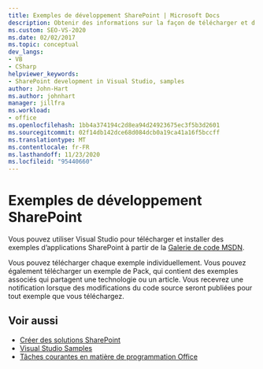 ```yaml
---
title: Exemples de développement SharePoint | Microsoft Docs
description: Obtenir des informations sur la façon de télécharger et d’installer des exemples individuels ou des collections d’exemples d’applications SharePoint.
ms.custom: SEO-VS-2020
ms.date: 02/02/2017
ms.topic: conceptual
dev_langs:
- VB
- CSharp
helpviewer_keywords:
- SharePoint development in Visual Studio, samples
author: John-Hart
ms.author: johnhart
manager: jillfra
ms.workload:
- office
ms.openlocfilehash: 1bb4a374194c2d8ea94d24923675ec3f5b3d2601
ms.sourcegitcommit: 02f14db142dce68d084dcb0a19ca41a16f5bccff
ms.translationtype: MT
ms.contentlocale: fr-FR
ms.lasthandoff: 11/23/2020
ms.locfileid: "95440660"
---
```

# <a name="sharepoint-development-samples"></a>Exemples de développement SharePoint
  Vous pouvez utiliser Visual Studio pour télécharger et installer des exemples d’applications SharePoint à partir de la [Galerie de code MSDN](https://code.msdn.microsoft.com/).

 Vous pouvez télécharger chaque exemple individuellement. Vous pouvez également télécharger un exemple de Pack, qui contient des exemples associés qui partagent une technologie ou un article. Vous recevrez une notification lorsque des modifications du code source seront publiées pour tout exemple que vous téléchargez.

## <a name="see-also"></a>Voir aussi
- [Créer des solutions SharePoint](../sharepoint/create-sharepoint-solutions.md)
- [Visual Studio Samples](https://code.msdn.microsoft.com/vstudio)
- [Tâches courantes en matière de programmation Office](../vsto/common-tasks-in-office-programming.md)
